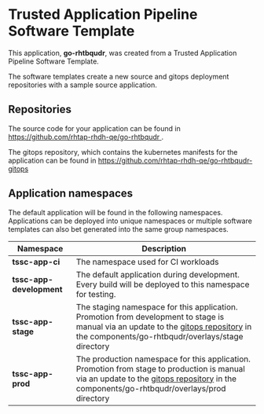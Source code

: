 # Trusted Application Pipeline Software Template

This application, **go-rhtbqudr**, was created from a Trusted Application Pipeline Software Template.

The software templates create a new source and gitops deployment repositories with a sample source application. 

## Repositories

The source code for your application can be found in [https://github.com/rhtap-rhdh-qe/go-rhtbqudr ](https://github.com/rhtap-rhdh-qe/go-rhtbqudr ).
 
The gitops repository, which contains the kubernetes manifests for the application can be found in 
[https://github.com/rhtap-rhdh-qe/go-rhtbqudr-gitops ](https://github.com/rhtap-rhdh-qe/go-rhtbqudr-gitops ) 

## Application namespaces 

The default application will be found in the following namespaces. Applications can be deployed into unique namespaces or multiple software templates can also bet generated into the same group namespaces.  

|  Namespace   |  Description   |  
| -------- | -------- |
| **tssc-app-ci** | The namespace used for CI workloads |
| **tssc-app-development** | The default application during development. Every build will be deployed to this namespace for testing. |
| **tssc-app-stage** | The staging namespace for this application. Promotion from development to stage is manual via an update to the [gitops repository](https://github.com/rhtap-rhdh-qe/go-rhtbqudr-gitops ) in the components/go-rhtbqudr/overlays/stage directory |
| **tssc-app-prod** | The production namespace for this application. Promotion from stage to production is manual via an update to the [gitops repository](https://github.com/rhtap-rhdh-qe/go-rhtbqudr-gitops ) in the components/go-rhtbqudr/overlays/prod directory |